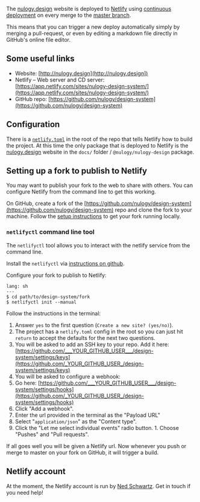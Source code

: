 The [nulogy.design](http://nulgoy.design) website is deployed to [Netlify](https://app.netlify.com/sites/nulogy-design-system/) using [continuous deployment](https://www.netlify.com/docs/continuous-deployment/) on every merge to the [master branch](https://github.com/nulogy/design-system).

This means that you can trigger a new deploy automatically simply by merging a pull-request, or even by editing a markdown file directly in GitHub's online file editor.

## Some useful links

- Website: [http://nulogy.design](http://nulogy.design])
- Netlify – Web server and CD server: [https://app.netlify.com/sites/nulogy-design-system/](https://app.netlify.com/sites/nulogy-design-system/)
- GitHub repo: [https://github.com/nulogy/design-system](https://github.com/nulogy/design-system)

## Configuration

There is a [`netlify.toml`](https://www.netlify.com/docs/netlify-toml-reference/) in the root of the repo that tells Netlify how to build the project. At this time the only package that is deployed to Netlify is the [nulogy.design](http://nulogy.design) website in the `docs/` folder / `@nulogy/nulogy-design` package.

## Setting up a fork to publish to Netlify

You may want to publish your fork to the web to share with others. You can configure Netlify from the command line to get this working.

On GitHub, create a fork of the [https://github.com/nulogy/design-system](https://github.com/nulogy/design-system) repo and clone the fork to your machine. Follow the [setup instructions](getting_started/setup) to get your fork running locally.

### `netlifyctl` command line tool

The `netlifyctl` tool allows you to interact with the netlify service from the command line.

Install the `netlifyctl` via [instructions on github](https://github.com/netlify/netlifyctl).

Configure your fork to publish to Netlify:

```code
lang: sh
---
$ cd path/to/design-system/fork
$ netlifyctl init --manual
```

Follow the instructions in the terminal:

1. Answer `yes` to the first question (`Create a new site? (yes/no)`).
1. The project has a `netlify.toml` config in the root so you can just hit `return` to accept the defaults for the next two questions.
1. You will be asked to add an SSH key to your repo. Add it here: [https://github.com/___YOUR_GITHUB_USER___/design-system/settings/keys](https://github.com/_YOUR_GITHUB_USER_/design-system/settings/keys)
1. You will be asked to configure a webhook: 
  1. Go here: [https://github.com/___YOUR_GITHUB_USER___/design-system/settings/hooks](https://github.com/_YOUR_GITHUB_USER_/design-system/settings/hooks)
  1. Click "Add a webhook".
  1. Enter the url provided in the terminal as the "Payload URL"
  1. Select "`application/json`" as the "Content type".
  1. Click the "Let me select individual events" radio button.
    1. Choose "Pushes" and "Pull requests".

If all goes well you will be given a Netlify url. Now whenever you push or merge to master on your fork on GitHub, it will trigger a build.

## Netlify account

At the moment, the Netlify account is run by [Ned Schwartz](https://github.com/nulogy). Get in touch if you need help!